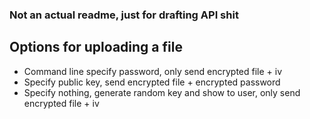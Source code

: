 ### Not an actual readme, just for drafting API shit

## Options for uploading a file

* Command line specify password, only send encrypted file + iv
* Specify public key, send encrypted file + encrypted password
* Specify nothing, generate random key and show to user, only send encrypted file + iv